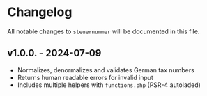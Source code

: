 # Changelog

All notable changes to `steuernummer` will be documented in this file.

## v1.0.0. - 2024-07-09

- Normalizes, denormalizes and validates German tax numbers
- Returns human readable errors for invalid input
- Includes multiple helpers with `functions.php` (PSR-4 autoladed)
